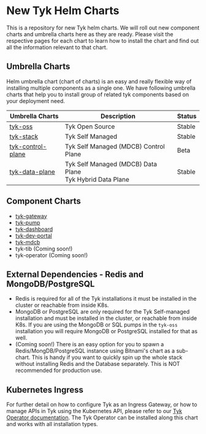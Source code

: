 # New Tyk Helm Charts
This is a repository for new Tyk helm charts. We will roll out new component charts and umbrella charts here as they are ready. Please visit the respective pages for each chart to learn how to install the chart and find out all the information relevant to that chart.

## Umbrella Charts
Helm umbrella chart (chart of charts) is an easy and really flexible way of installing multiple components as a single one. We have following umbrella charts that help you to install group of related tyk components based on your deployment need.

| Umbrella Charts                          | Description                                                   | Status |
|------------------------------------------|---------------------------------------------------------------|--------|
| [tyk-oss](./tyk-oss)                     | Tyk Open Source                                               | Stable |
| [tyk-stack](./tyk-stack)                 | Tyk Self Managed                                              | Stable |
| [tyk-control-plane](./tyk-control-plane) | Tyk Self Managed (MDCB) Control Plane                         | Beta   |
| [tyk-data-plane](./tyk-data-plane)       | Tyk Self Managed (MDCB) Data Plane <br> Tyk Hybrid Data Plane | Stable |

## Component Charts
* [tyk-gateway](./components/tyk-gateway)
* [tyk-pump](./components/tyk-pump)
* [tyk-dashboard](./components/tyk-dashboard)
* [tyk-dev-portal](./components/tyk-dev-portal)
* [tyk-mdcb](./components/tyk-mdcb)
* tyk-tib (Coming soon!)
* tyk-operator (Coming soon!)

## External Dependencies - Redis and MongoDB/PostgreSQL
- Redis is required for all of the Tyk installations it must be installed in the cluster or reachable from inside K8s.
- MongoDB or PostgreSQL are only required for the Tyk Self-managed installation and must be installed in the cluster, or reachable from inside K8s. If you are using the MongoDB or SQL pumps in the `tyk-oss` installation you will require MongoDB or PostgreSQL installed for that as well.
- (Coming soon!) There is an easy option for you to spawn a Redis/MongDB/PostgreSQL instance using Bitnami's chart as a sub-chart. This is handy if you want to quickly spin up the whole stack without installing Redis and the Database separately. This is NOT recommended for production use.

## Kubernetes Ingress
For further detail on how to configure Tyk as an Ingress Gateway, or how to manage APIs in Tyk using the Kubernetes API, please refer to our [Tyk Operator documentation](https://tyk.io/docs/tyk-operator/). The Tyk Operator can be installed along this chart and works with all installation types.

